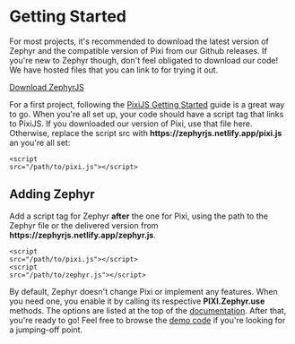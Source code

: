 <h1 id="getting-started">Getting Started</h1>

<p>For most projects, it's recommended to download the latest version of Zephyr and the compatible version of Pixi from our Github releases. If you're new to Zephyr though, don't feel obligated to download our code! We have hosted files that you can link to for trying it out.</p>

<p><a href="https://github.com/ZephyrJS-Project/ZephyrJS/releases" title="ZephyrJS Github Releases" class="button">Download ZephyrJS</a></p>

<p>For a first project, following the <a href="https://pixijs.io/guides/basics/getting-started.html">PixiJS Getting Started</a> guide is a great way to go. When you're all set up, your code should have a script tag that links to PixiJS. If you downloaded our version of Pixi, use that file here. Otherwise, replace the script src with <strong class="pixi">https://zephyrjs.netlify.app/pixi.js</strong> an you're all set:</p>

<code>&lt;script src="<span class="pixi">/path/to/pixi.js</span>"&gt;&lt;/script&gt;</code>

<h2>Adding Zephyr</h2>

<p>Add a script tag for Zephyr <strong>after</strong> the one for Pixi, using the path to the Zephyr file or the delivered version from <strong class="zephyr">https://zephyrjs.netlify.app/zephyr.js</strong>.</p>

<code>&lt;script src="/path/to/pixi.js"&gt;&lt;/script&gt;<br>&lt;script src="<span class="zephyr">/path/to/zephyr.js</span>"&gt;&lt;/script&gt;</code>

<p>By default, Zephyr doesn't change Pixi or implement any features. When you need one, you enable it by calling its respective <strong>PIXI.Zephyr.use</strong> methods. The options are listed at the top of the <a href="documentation.html">documentation</a>. After that, you're ready to go! Feel free to browse the <a href="https://github.com/ZephyrJS-Project/ZephyrJS/tree/main/demo">demo code</a> if you're looking for a jumping-off point.</p>